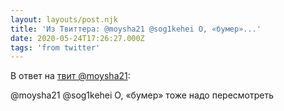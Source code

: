 ```yaml
---
layout: layouts/post.njk
title: 'Из Твиттера: @moysha21 @sog1kehei О, «бумер»...'
date: 2020-05-24T17:26:27.000Z
tags: 'from twitter'
---
```

В ответ на [твит @moysha21](https://twitter.com/_/status/1264441038640480256):

@moysha21 @sog1kehei О, «бумер» тоже надо пересмотреть
